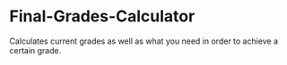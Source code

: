# Final-Grades-Calculator
Calculates current grades as well as what you need in order to achieve a certain grade.
